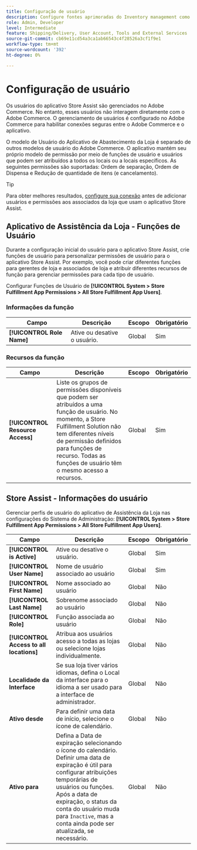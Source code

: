 ```yaml
---
title: Configuração de usuário
description: Configure fontes aprimoradas do Inventory management como lojas de comerciantes para dar suporte à solução Store Fulfillment para Adobe Commerce.
role: Admin, Developer
level: Intermediate
feature: Shipping/Delivery, User Account, Tools and External Services
source-git-commit: cb69e11cd54a3ca1ab66543c4f28526a3cf1f9e1
workflow-type: tm+mt
source-wordcount: '392'
ht-degree: 0%

---
```


# Configuração de usuário

Os usuários do aplicativo Store Assist são gerenciados no Adobe Commerce. No entanto, esses usuários não interagem diretamente com o Adobe Commerce. O gerenciamento de usuários é configurado no Adobe Commerce para habilitar conexões seguras entre o Adobe Commerce e o aplicativo.

O modelo de Usuário do Aplicativo de Abastecimento da Loja é separado de outros modelos de usuário do Adobe Commerce. O aplicativo mantém seu próprio modelo de permissão por meio de funções de usuário e usuários que podem ser atribuídos a todos os locais ou a locais específicos. As seguintes permissões são suportadas: Ordem de separação, Ordem de Dispensa e Redução de quantidade de itens (e cancelamento).

>[!TIP]
>
>Para obter melhores resultados, [configure sua conexão](connect-set-up-service.md) antes de adicionar usuários e permissões aos associados da loja que usam o aplicativo Store Assist.

## Aplicativo de Assistência da Loja - Funções de Usuário

Durante a configuração inicial do usuário para o aplicativo Store Assist, crie funções de usuário para personalizar permissões de usuário para o aplicativo Store Assist. Por exemplo, você pode criar diferentes funções para gerentes de loja e associados de loja e atribuir diferentes recursos de função para gerenciar permissões para cada tipo de usuário.

Configurar Funções de Usuário de **[!UICONTROL System > Store Fulfillment App Permissions > All Store Fulfillment App Users]**.

### Informações da função

| **Campo** | **Descrição** | **Escopo** | **Obrigatório** |
|----------------------------|-------------------------|-----------|--------------|
| **[!UICONTROL Role Name]** | Ative ou desative o usuário. | Global | Sim |

### Recursos da função

| **Campo** | **Descrição** | **Escopo** | **Obrigatório** |
|----------------------------------|--------------------------------------------------------------------------------------------------------------------------------------------------------------------------------------------------------------------------------------------|-----------|--------------|
| **[!UICONTROL Resource Access]** | Liste os grupos de permissões disponíveis que podem ser atribuídos a uma função de usuário. No momento, a Store Fulfillment Solution não tem diferentes níveis de permissão definidos para funções de recurso. Todas as funções de usuário têm o mesmo acesso a recursos. | Global | Sim |

## Store Assist - Informações do usuário

Gerenciar perfis de usuário do aplicativo de Assistência da Loja nas configurações do Sistema de Administração: **[!UICONTROL System > Store Fulfillment App Permissions > All Store Fulfillment App Users]**.

| **Campo** | **Descrição** | **Escopo** | **Obrigatório** |
|------------------------------------------|-------------------------------------------------------------------------------------------------------------------------------------------------------------------------------------------------------------------------------------------------------------------------|-----------|--------------|
| **[!UICONTROL is Active]** | Ative ou desative o usuário. | Global | Sim |
| **[!UICONTROL User Name]** | Nome de usuário associado ao usuário | Global | Sim |
| **[!UICONTROL First Name]** | Nome associado ao usuário | Global | Não |
| **[!UICONTROL Last Name]** | Sobrenome associado ao usuário | Global | Não |
| **[!UICONTROL Role]** | Função associada ao usuário | Global | Não |
| **[!UICONTROL Access to all locations]** | Atribua aos usuários acesso a todas as lojas ou selecione lojas individualmente. | Global | Não |
| **Localidade da Interface** | Se sua loja tiver vários idiomas, defina o Local da interface para o idioma a ser usado para a interface de administrador. | Global | Não |
| **Ativo desde** | Para definir uma data de início, selecione o ícone de calendário. | Global | Não |
| **Ativo para** | Defina a Data de expiração selecionando o ícone do calendário. Definir uma data de expiração é útil para configurar atribuições temporárias de usuários ou funções. Após a data de expiração, o status da conta do usuário muda para `Inactive`, mas a conta ainda pode ser atualizada, se necessário. | Global | Não |
